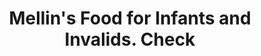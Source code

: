 ---
doi: 10.7916/D84Q960D
date_other: '1901'
date_other_textual: '1901'
form: printed ephemera
genre:
- Checks (bank checks)
name:
- Mellin's Food for Infants and Invalids
object_in_context_url: https://biggert.cul.columbia.edu/items/view/ave_biggert_00422
subject_hierarchical_geographic:
- Boston, Massachusetts, United States
subject_name:
- Mellin's Food for Infants and Invalids
title: Mellin's Food for Infants and Invalids. Check
sort_title: Mellin's Food for Infants and Invalids. Check
call_number: ave_biggert_00422
coordinates:
- 42.35805555555556,-71.06361111111111
pid: ave_biggert_00422
identifiers: ave_biggert_00422
thumbnail: https://derivativo-2.library.columbia.edu/iiif/2/ldpd:344148/full/!256,256/0/native.jpg
permalink: "/items/ave_biggert_00422/"
layout: iiif-image-page
---